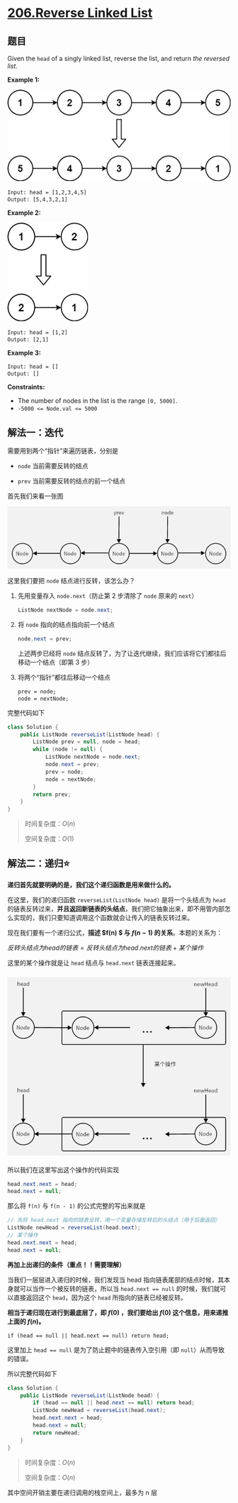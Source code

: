 # [206.Reverse Linked List](https://leetcode.cn/problems/reverse-linked-list)

## 题目

Given the `head` of a singly linked list, reverse the list, and return *the reversed list*.

**Example 1:**

![img](./assets/rev1ex1.jpg)

```
Input: head = [1,2,3,4,5]
Output: [5,4,3,2,1]
```

**Example 2:**

![img](./assets/rev1ex2.jpg)

```
Input: head = [1,2]
Output: [2,1]
```

**Example 3:**

```
Input: head = []
Output: []
```

**Constraints:**

- The number of nodes in the list is the range `[0, 5000]`.
- `-5000 <= Node.val <= 5000`



## 解法一：迭代

需要用到两个“指针”来遍历链表，分别是

- `node` 当前需要反转的结点

- `prev` 当前需要反转的结点的前一个结点

首先我们来看一张图

![export2](./assets/export2.png)

这里我们要把  `node` 结点进行反转，该怎么办？

1. 先用变量存入 `node.next`（防止第 2 步清除了 `node` 原来的 `next`）

   ```java
   ListNode nextNode = node.next;
   ```

2. 将 `node` 指向的结点指向前一个结点

   ```java
   node.next = prev;
   ```

   上述两步已经将 `node` 结点反转了，为了让迭代继续，我们应该将它们都往后移动一个结点（即第 3 步）

3. 将两个“指针”都往后移动一个结点

   ```
   prev = node;
   node = nextNode;
   ```



完整代码如下

```java
class Solution {
    public ListNode reverseList(ListNode head) {
        ListNode prev = null, node = head;
        while (node != null) {
            ListNode nextNode = node.next;
            node.next = prev;
            prev = node;
            node = nextNode;
        }
        return prev;
    }
}
```

> 时间复杂度：$O(n)$
>
> 空间复杂度：$O(1)$



## 解法二：递归⭐

**递归首先就要明确的是，我们这个递归函数是用来做什么的。**

在这里，我们的递归函数 `reverseList(ListNode head)` 是将一个头结点为 `head` 的链表反转过来，**并且返回新链表的头结点**，我们把它抽象出来，即不用管内部怎么实现的，我们只要知道调用这个函数就会让传入的链表反转过来。

现在我们要有一个递归公式，**描述  $f(n) $ 与  $f(n - 1)$  的关系**。本题的关系为：

$反转头结点为 head 的链表 = 反转头结点为 head.next 的链表+某个操作$

这里的某个操作就是让 `head` 结点与 `head.next` 链表连接起来。

### ![export](./assets/export.png)

所以我们在这里写出这个操作的代码实现

```java
head.next.next = head;
head.next = null;
```

那么将 `f(n)` 与 `f(n - 1)` 的公式完整的写出来就是

```java
// 先将 head.next 指向的链表反转，用一个变量存储反转后的头结点（用于后面返回）
ListNode newHead = reverseList(head.next);
// 某个操作
head.next.next = head;
head.next = null;
```

**再加上出递归的条件（重点！！需要理解）**

当我们一层层进入递归的时候，我们发现当 head 指向链表尾部的结点时候，其本身就可以当作一个被反转的链表，所以当 `head.next == null` 的时候，我们就可以直接返回这个 `head`，因为这个 `head` 所指向的链表已经被反转。

**相当于递归现在进行到最底层了，即 $f(0)$ ，我们要给出 $f(0)$ 这个信息，用来递推上面的 $f(n)$。**

```
if (head == null || head.next == null) return head;
```

这里加上 `head == null` 是为了防止题中的链表传入空引用（即 `null`）从而导致的错误。



所以完整代码如下

```java
class Solution {
    public ListNode reverseList(ListNode head) {
        if (head == null || head.next == null) return head;
        ListNode newHead = reverseList(head.next);
        head.next.next = head;
        head.next = null;
        return newHead;
    }
}
```

> 时间复杂度：$O(n)$
>
> 空间复杂度：$O (n)$

其中空间开销主要在递归调用的栈空间上，最多为 n 层